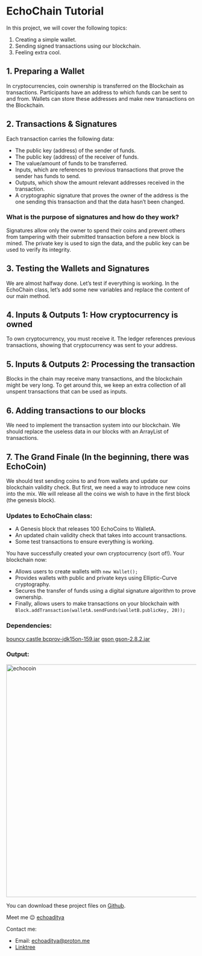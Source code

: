 # EchoChain Tutorial

In this project, we will cover the following topics:

1. Creating a simple wallet.
2. Sending signed transactions using our blockchain.
3. Feeling extra cool.

## 1. Preparing a Wallet

In cryptocurrencies, coin ownership is transferred on the Blockchain as transactions. Participants have an address to which funds can be sent to and from. Wallets can store these addresses and make new transactions on the Blockchain.

## 2. Transactions & Signatures

Each transaction carries the following data:

- The public key (address) of the sender of funds.
- The public key (address) of the receiver of funds.
- The value/amount of funds to be transferred.
- Inputs, which are references to previous transactions that prove the sender has funds to send.
- Outputs, which show the amount relevant addresses received in the transaction.
- A cryptographic signature that proves the owner of the address is the one sending this transaction and that the data hasn’t been changed.

### What is the purpose of signatures and how do they work?

Signatures allow only the owner to spend their coins and prevent others from tampering with their submitted transaction before a new block is mined. The private key is used to sign the data, and the public key can be used to verify its integrity.

## 3. Testing the Wallets and Signatures

We are almost halfway done. Let’s test if everything is working. In the EchoChain class, let’s add some new variables and replace the content of our main method.

## 4. Inputs & Outputs 1: How cryptocurrency is owned

To own cryptocurrency, you must receive it. The ledger references previous transactions, showing that cryptocurrency was sent to your address.

## 5. Inputs & Outputs 2: Processing the transaction

Blocks in the chain may receive many transactions, and the blockchain might be very long. To get around this, we keep an extra collection of all unspent transactions that can be used as inputs.

## 6. Adding transactions to our blocks

We need to implement the transaction system into our blockchain. We should replace the useless data in our blocks with an ArrayList of transactions.

## 7. The Grand Finale (In the beginning, there was EchoCoin)

We should test sending coins to and from wallets and update our blockchain validity check. But first, we need a way to introduce new coins into the mix. We will release all the coins we wish to have in the first block (the genesis block).

### Updates to EchoChain class:

- A Genesis block that releases 100 EchoCoins to WalletA.
- An updated chain validity check that takes into account transactions.
- Some test transactions to ensure everything is working.

You have successfully created your own cryptocurrency (sort of!). Your blockchain now:

- Allows users to create wallets with `new Wallet();`
- Provides wallets with public and private keys using Elliptic-Curve cryptography.
- Secures the transfer of funds using a digital signature algorithm to prove ownership.
- Finally, allows users to make transactions on your blockchain with `Block.addTransaction(walletA.sendFunds(walletB.publicKey, 20));`

### Dependencies:
[bouncy castle bcprov-jdk15on-159.jar](http://www.java2s.com/example/jar/g/download-gson282jar-file.html#google_vignette)
[gson gson-2.8.2.jar](http://www.java2s.com/example/jar/b/download-bcprovjdk15on159jar-file.html)
  ### Output:
  <img width="617" alt="echocoin" src="https://github.com/gaurav-aditya/create-your-own-blockchain--II/assets/110540811/1154023b-c031-4298-b822-06e5a903cc93">


You can download these project files on [Github](https://github.com/gaurav-aditya/create-your-own-blockchain--II).

Meet me 😉 [echoaditya](https://gaurav-aditya.github.io)

Contact me: 
- Email: echoaditya@proton.me
- [Linktree](https://linktr.ee/echoaditya)
